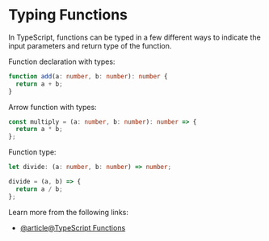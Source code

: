 # Typing Functions

In TypeScript, functions can be typed in a few different ways to indicate the input parameters and return type of the function.

Function declaration with types:

```typescript
function add(a: number, b: number): number {
  return a + b;
}
```

Arrow function with types:

```typescript
const multiply = (a: number, b: number): number => {
  return a * b;
};
```

Function type:

```typescript
let divide: (a: number, b: number) => number;

divide = (a, b) => {
  return a / b;
};
```

Learn more from the following links:

- [@article@TypeScript Functions](https://www.typescriptlang.org/docs/handbook/2/functions.html)
